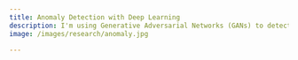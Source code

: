 ```yaml
---
title: Anomaly Detection with Deep Learning
description: I'm using Generative Adversarial Networks (GANs) to detect anomalous images in the Hyper-Suprime Cam survey. Weird galaxies, active AGN, new gravitional lenses, alien technosignatures - what will we find?!
image: /images/research/anomaly.jpg

---
```

